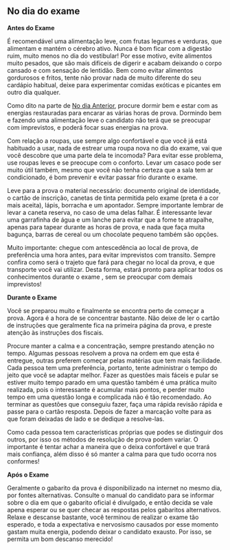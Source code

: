 No dia do exame
------------------
__Antes do Exame__

É recomendável uma alimentação leve, com frutas legumes e verduras, que alimentam e mantém o cérebro ativo. Nunca é bom ficar com a digestão ruim, muito menos no dia do vestibular! Por esse motivo, evite alimentos muito pesados, que são mais difíceis de digerir e acabam deixando o corpo cansado e com sensação de lentidão. Bem como evitar alimentos gordurosos e fritos, tente não provar nada de muito diferente do seu cardápio habitual, deixe para experimentar comidas exóticas e picantes em outro dia qualquer.

Como dito na parte de [No dia Anterior](http://www.qilabs.org/guias/vestibular/cronograma/dia-anterior), procure dormir bem e estar com as energias restauradas para encarar as várias horas de prova. Dormindo bem e fazendo uma alimentação leve o candidato não terá que se preocupar com imprevistos, e poderá focar suas energias na prova.

Com relação a roupas, use sempre algo confortável e que você já está habituado a usar, nada de estrear uma roupa nova no dia do exame, vai que você descobre que uma parte dela te incomoda? Para evitar esse problema, use roupas leves e se preocupe com o conforto. Levar um casaco pode ser muito útil também, mesmo que você não tenha certeza que a sala tem ar condicionado, é bom prevenir e evitar passar frio durante o exame.

Leve para a prova o material necessário: documento original de identidade, o cartão de inscrição, canetas de tinta permitida pelo exame (preta é a cor mais aceita), lápis, borracha e um apontador. Sempre importante lembrar de levar a caneta reserva, no caso de uma delas falhar. É interessante levar uma garrafinha de água e um lanche para evitar que a fome te atrapalhe, apenas para tapear durante as horas de prova, e nada que faça muita bagunça, barras de cereal ou um chocolate pequeno também são opções.

Muito importante: chegue com antescedência ao local de prova, de preferência uma hora antes, para evitar imprevistos com transito. Sempre confira como será o trajeto que fará para chegar no local da prova, e que transporte você vai utilizar. Desta forma, estará pronto para aplicar todos os conhecimentos durante o exame , sem se preocupar com demais imprevistos!


__Durante o Exame__

Você se preparou muito e finalmente se encontra perto de começar a prova. Agora é a hora de se concentrar bastante. Não deixe de ler o cartão de instruções que geralmente fica na primeira página da prova, e preste atenção às instruções dos fiscais.

Procure manter a calma e a concentração, sempre prestando atenção no tempo.
Algumas pessoas resolvem a prova na ordem em que esta é entregue, outras preferem começar pelas matérias que tem mais facilidade. Cada pessoa tem uma preferência, portanto, tente administrar o tempo do jeito que você se adaptar melhor. Fazer as questões mais fáceis e pular se estiver muito tempo parado em uma questão também é uma prática muito realizada, pois o interessante é acumular mais pontos, e perder muito tempo em uma questão longa e complicada não é tão recomendado. Ao terminar as questões que conseguiu fazer, faça uma rápida revisão rápida e passe para o cartão resposta. Depois de fazer a marcação volte para as que foram deixadas de lado e se dedique a resolve-las. 

Como cada pessoa tem características próprias que podes se distinguir dos outros, por isso os métodos de resolução de prova podem variar. O importante é tentar achar a maneira que o deixa confortável e que trará mais confiança, além disso é só manter a calma para que tudo ocorra nos conformes!

__Após o Exame__

Geralmente o gabarito da prova é disponibilizado na internet no mesmo dia, por fontes alternativas. Consulte o manual do candidato para se informar sobre o dia em que o gabarito oficial é divulgado, e então decida se vale  apena esperar ou se quer checar as respostas pelos gabaritos alternativos. Relaxe e descanse bastante, você terminou de realizar o exame tão esperado, e toda a expectativa e nervosismo causados por esse momento gastam muita energia, podendo deixar o candidato exausto. Por isso, se permita um bom descanso merecido!
